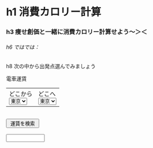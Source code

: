 # h1 消費カロリー計算

### h3 痩せ創価と一緒に消費カロリー計算せよう～＞＜


###### h6 ではでは：

 h8 次の中から出発点選んでみましょう
 
 
電車運賃
<SCRIPT language = "JavaScript">
<!--

//データ抽出
function calcFare(){
 kugiri = 5;
 departure = document.f.from.selectedIndex;
 arrival   = document.f.to.selectedIndex;
 document.f.resultwin.value = "";
 document.f.resultwin.value += "運賃は”
   + Fare[departure].substring(arrival*kugiri,arrival*kugiri + kugiri) 
   + "";
}

//料金データ
Fare = new Array();
Fare[0] = "   - 990";
Fare[1] = " 990   -";

//-->
</SCRIPT>

<FORM name = "f">
<TABLE><TR><TD>
どこから<BR>
<SELECT name = "from">
<OPTION>東京
<OPTION>上野
</SELECT></TD><TD>
どこへ<BR>
<SELECT name = "to">
<OPTION>東京
<OPTION>上野

</SELECT></TD></TR>
</TABLE><BR>
<INPUT type = "button" value = " 運賃を検索 "
 onClick = "calcFare()"><BR><BR>
<INPUT type = "text" name = "resultwin" size = 10>
</FORM>

